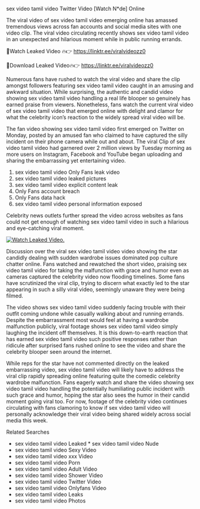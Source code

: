 ﻿sex video tamil video Twitter Video [Watch N*de] Online

The viral video of ﻿sex video tamil video emerging online has amassed tremendous views across fan accounts and social media sites with one video clip. The viral video circulating recently shows ﻿sex video tamil video in an unexpected and hilarious moment while in public running errands. 

🔴Watch Leaked Video 🔥👉  https://linktr.ee/viralvideozz0 

🔴Download Leaked Video🔥👉  https://linktr.ee/viralvideozz0 

Numerous fans have rushed to watch the viral video and share the clip amongst followers featuring ﻿sex video tamil video caught in an amusing and awkward situation. While surprising, the authentic and candid video showing ﻿sex video tamil video handling a real life blooper so genuinely has earned praise from viewers. Nonetheless, fans watch the current viral video of ﻿sex video tamil video that emerged online with delight and clamor for what the celebrity icon’s reaction to the widely spread viral video will be.

The fan video showing ﻿sex video tamil video first emerged on Twitter on Monday, posted by an amused fan who claimed to have captured the silly incident on their phone camera while out and about. The viral Clip of ﻿sex video tamil video had garnered over 2 million views by Tuesday morning as more users on Instagram, Facebook and YouTube began uploading and sharing the embarrassing yet entertaining video. 

1. ﻿sex video tamil video Only Fans leak video
2. ﻿sex video tamil video leaked pictures
3. ﻿sex video tamil video explicit content leak
4. Only Fans account breach
5. Only Fans data hack
6. ﻿sex video tamil video personal information exposed

Celebrity news outlets further spread the video across websites as fans could not get enough of watching ﻿sex video tamil video in such a hilarious and eye-catching viral moment. 

[![Watch Leaked Video.](https://miro.medium.com/v2/resize:fit:828/format:webp/1*cilzJN44JGOrTw9NJCrNHA.gif "Watch Leaked Video")](https://linktr.ee/viralvideozz0)

Discussion over the viral ﻿sex video tamil video video showing the star candidly dealing with sudden wardrobe issues dominated pop culture chatter online. Fans watched and rewatched the short video, praising ﻿sex video tamil video for taking the malfunction with grace and humor even as cameras captured the celebrity video now flooding timelines. Some fans have scrutinized the viral clip, trying to discern what exactly led to the star appearing in such a silly viral video, seemingly unaware they were being filmed.

The video shows ﻿sex video tamil video suddenly facing trouble with their outfit coming undone while casually walking about and running errands. Despite the embarrassment most would feel at having a wardrobe malfunction publicly, viral footage shows ﻿sex video tamil video simply laughing the incident off themselves. It is this down-to-earth reaction that has earned ﻿sex video tamil video such positive responses rather than ridicule after surprised fans rushed online to see the video and share the celebrity blooper seen around the internet.  

While reps for the star have not commented directly on the leaked embarrassing video, ﻿sex video tamil video will likely have to address the viral clip rapidly spreading online featuring quite the comedic celebrity wardrobe malfunction. Fans eagerly watch and share the video showing ﻿sex video tamil video handling the potentially humiliating public incident with such grace and humor, hoping the star also sees the humor in their candid moment going viral too. For now, footage of the celebrity video continues circulating with fans clamoring to know if ﻿sex video tamil video will personally acknowledge their viral video being shared widely across social media this week.

Related Searches
* ﻿sex video tamil video Leaked
﻿* sex video tamil video Nude
* ﻿sex video tamil video Sexy Video
* ﻿sex video tamil video xxx Video
* ﻿sex video tamil video Porn
* ﻿sex video tamil video Adult Video
* ﻿sex video tamil video Shower Video
* ﻿sex video tamil video Twitter Video
* ﻿sex video tamil video Onlyfans Video
* ﻿sex video tamil video Leaks
* ﻿sex video tamil video Photos